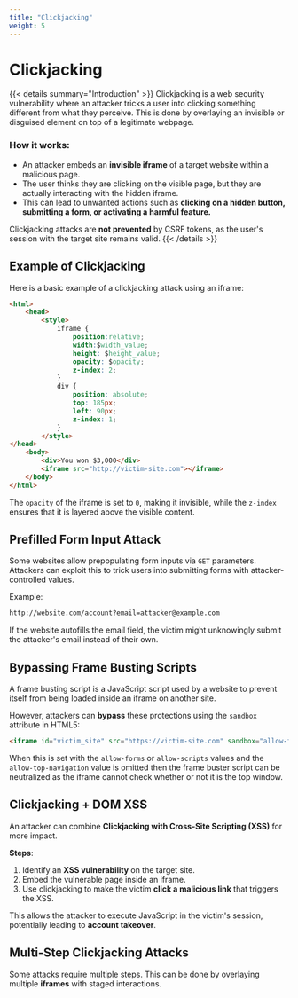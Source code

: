 ```yaml
---
title: "Clickjacking"
weight: 5
---
```


# Clickjacking

{{< details summary="Introduction" >}}
Clickjacking is a web security vulnerability where an attacker tricks a user into clicking something different from what they perceive. This is done by overlaying an invisible or disguised element on top of a legitimate webpage.

### How it works:
- An attacker embeds an **invisible iframe** of a target website within a malicious page.
- The user thinks they are clicking on the visible page, but they are actually interacting with the hidden iframe.
- This can lead to unwanted actions such as **clicking on a hidden button, submitting a form, or activating a harmful feature.**

Clickjacking attacks are **not prevented** by CSRF tokens, as the user's session with the target site remains valid.
{{< /details >}}

## Example of Clickjacking

Here is a basic example of a clickjacking attack using an iframe:

```html
<html>
    <head>
        <style>
            iframe {
                position:relative;
                width:$width_value;
                height: $height_value;
                opacity: $opacity;
                z-index: 2;
            }
            div {
                position: absolute;
                top: 185px;
                left: 90px;
                z-index: 1;
            }
        </style>
</head>
    <body>
        <div>You won $3,000</div>
        <iframe src="http://victim-site.com"></iframe>
    </body>
</html>
```

The `opacity` of the iframe is set to `0`, making it invisible, while the `z-index` ensures that it is layered above the visible content.

## Prefilled Form Input Attack
Some websites allow prepopulating form inputs via `GET` parameters. Attackers can exploit this to trick users into submitting forms with attacker-controlled values.

Example:
```md
http://website.com/account?email=attacker@example.com
```
If the website autofills the email field, the victim might unknowingly submit the attacker's email instead of their own.

## Bypassing Frame Busting Scripts
A frame busting script is a JavaScript script used by a website to prevent itself from being loaded inside an iframe on another site.


However, attackers can **bypass** these protections using the `sandbox` attribute in HTML5:

```html
<iframe id="victim_site" src="https://victim-site.com" sandbox="allow-forms"></iframe>
```

When this is set with the `allow-forms` or `allow-scripts` values and the `allow-top-navigation` value is omitted then the frame buster script can be neutralized as the iframe cannot check whether or not it is the top window.

## Clickjacking + DOM XSS
An attacker can combine **Clickjacking with Cross-Site Scripting (XSS)** for more impact.

**Steps**:
1. Identify an **XSS vulnerability** on the target site.
2. Embed the vulnerable page inside an iframe.
3. Use clickjacking to make the victim **click a malicious link** that triggers the XSS.

This allows the attacker to execute JavaScript in the victim's session, potentially leading to **account takeover**.

## Multi-Step Clickjacking Attacks
Some attacks require multiple steps. This can be done by overlaying multiple **iframes** with staged interactions.